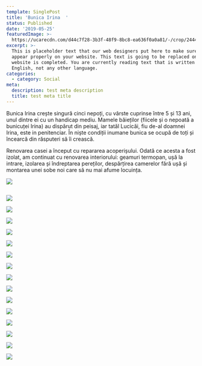 ```yaml
---
template: SinglePost
title: 'Bunica Irina  '
status: Published
date: '2019-05-25'
featuredImage: >-
  https://ucarecdn.com/d44c7f28-3b3f-48f9-8bc8-ea636f0a0a81/-/crop/2444x1238/0,398/-/preview/
excerpt: >-
  This is placeholder text that our web designers put here to make sure words
  appear properly on your website. This text is going to be replaced once the
  website is completed. You are currently reading text that is written in
  English, not any other language.
categories:
  - category: Social
meta:
  description: test meta description
  title: test meta title
---
```

Bunica Irina crește singură cinci nepoți, cu vârste cuprinse între 5 și 13 ani, unul dintre ei cu un handicap mediu. Mamele băieților (fiicele și o nepoată a bunicuței Irina) au dispărut din peisaj, iar tatăl Lucicăi, fiu de-al doamnei Irina, este in penitenciar. În niște condiții inumane bunica se ocupă de toți și încearcă  din răsputeri să îi crească.

Renovarea  casei a început cu repararea acoperișului. Odată ce acesta a fost izolat, am continuat  cu renovarea interiorului: geamuri termopan, ușă la intrare, izolarea și îndreptarea pereților, despărțirea camerelor fără ușă și montarea unei sobe noi care să nu mai afume locuința.

![](https://ucarecdn.com/12017ca3-08cd-4a21-9bce-ea68b671f609/-/preview/-/enhance/13/)

![]()

![](https://ucarecdn.com/a831c6c3-0523-4881-9ae6-88c34ab0cf37/)

![](https://ucarecdn.com/e778c771-1b00-406c-b82a-d74a62dd4887/)

![](https://ucarecdn.com/e6cee87e-dc0a-4738-ae0a-d4f46bbfff52/)

![](https://ucarecdn.com/25f4faf6-f0fb-45e0-ae03-160965b6f773/)

![](https://ucarecdn.com/c72a1997-409b-4ee7-92c2-abb712c74968/)

![](https://ucarecdn.com/fe75ca84-50fb-4bff-ad47-8c01d398cf6a/)

![](https://ucarecdn.com/69ec7067-ddf5-418c-9f09-e2e01afceb2b/)

![](https://ucarecdn.com/a5596557-d8ee-4330-990d-32a1301b42cb/)

![](https://ucarecdn.com/c0ef8eee-6589-4f54-91e6-7650eff05684/)

![](https://ucarecdn.com/e23d5361-6968-4fdb-bc5c-a42b54d32122/)

![](https://ucarecdn.com/9c761073-7500-4dd4-a236-ce992469dae1/)

![](https://ucarecdn.com/90b1ebf6-bc42-40e3-a974-ffd63a37cf2d/)

![](https://ucarecdn.com/e2488d28-7b4b-430c-995c-94dbe44bca3d/)

![](https://ucarecdn.com/ed50b661-bb55-41f9-b958-603013e388aa/)

![](https://ucarecdn.com/7f05e5b0-e507-472d-b37a-994238ce8eec/)
